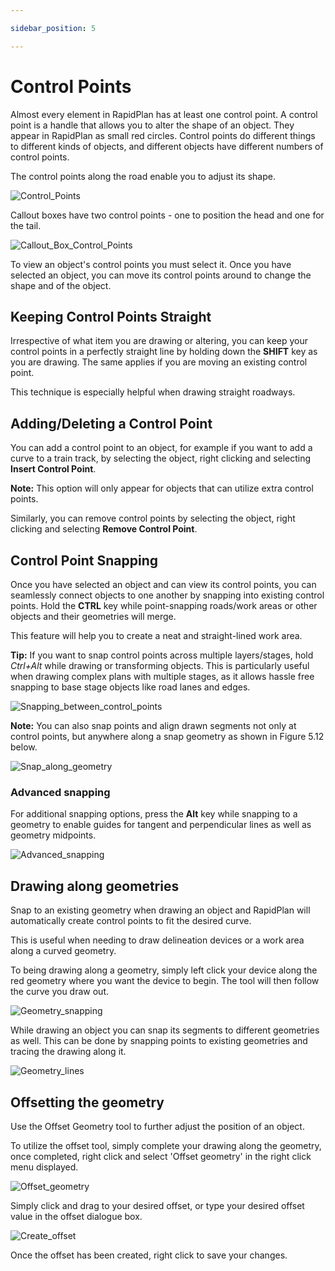 ```yaml
---

sidebar_position: 5

---
```

# Control Points

Almost every element in RapidPlan has at least one control point. A control point is a handle that allows you to alter the shape of an object. They appear in RapidPlan as small red circles. Control points do different things to different kinds of objects, and different objects have different numbers of control points.

The control points along the road enable you to adjust its shape.

![Control_Points](./assets/Control_Points.png)

Callout boxes have two control points - one to position the head and one for the tail.

![Callout_Box_Control_Points](./assets/Callout_Box_Control_Points.png)

To view an object's control points you must select it. Once you have selected an object, you can move its control points around to change the shape and of the object.

## Keeping Control Points Straight

Irrespective of what item you are drawing or altering, you can keep your control points in a perfectly straight line by holding down the **SHIFT** key as you are drawing. The same applies if you are moving an existing control point.

This technique is especially helpful when drawing straight roadways.

## Adding/Deleting a Control Point

You can add a control point to an object, for example if you want to add a curve to a train track, by selecting the object, right clicking and selecting **Insert Control Point**.

**Note:** This option will only appear for objects that can utilize extra control points.

Similarly, you can remove control points by selecting the object, right clicking and selecting **Remove Control Point**.

## Control Point Snapping

Once you have selected an object and can view its control points, you can seamlessly connect objects to one another by snapping into existing control points. Hold the **CTRL** key while point-snapping roads/work areas or other objects and their geometries will merge.

This feature will help you to create a neat and straight-lined work area.

**Tip:** If you want to snap control points across multiple layers/stages, hold *Ctrl+Alt* while drawing or transforming objects. This is particularly useful when drawing complex plans with multiple stages, as it allows hassle free snapping to base stage objects like road lanes and edges.

![Snapping_between_control_points](./assets/Snapping_between_control_points.png)

**Note:** You can also snap points and align drawn segments not only at control points, but anywhere along a snap geometry as shown in Figure 5.12 below.

![Snap_along_geometry](./assets/Snap_along_geometry.png)

### Advanced snapping

For additional snapping options, press the **Alt** key while snapping to a geometry to enable guides for tangent and perpendicular lines as well as geometry midpoints.

![Advanced_snapping](./assets/Advanced_snapping.png)

## Drawing along geometries

Snap to an existing geometry when drawing an object and RapidPlan will automatically create control points to fit the desired curve.

This is useful when needing to draw delineation devices or a work area along a curved geometry.

To being drawing along a geometry, simply left click your device along the red geometry where you want the device to begin. The tool will then follow the curve you draw out.

![Geometry_snapping](./assets/Geometry_snapping.png)

While drawing an object you can snap its segments to different geometries as well. This can be done by snapping points to existing geometries and tracing the drawing along it.

![Geometry_lines](./assets/Geometry_lines.png)

## Offsetting the geometry

Use the Offset Geometry tool to further adjust the position of an object.

To utilize the offset tool, simply complete your drawing along the geometry, once completed, right click and select 'Offset geometry' in the right click menu displayed.

![Offset_geometry](./assets/Offset_geometry.png)

Simply click and drag to your desired offset, or type your desired offset value in the offset dialogue box.

![Create_offset](./assets/Create_offset.png)

Once the offset has been created, right click to save your changes.
